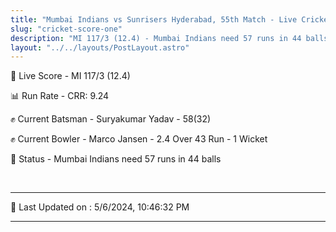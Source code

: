 ```yaml
---
title: "Mumbai Indians vs Sunrisers Hyderabad, 55th Match - Live Cricket Score"
slug: "cricket-score-one"
description: "MI 117/3 (12.4) - Mumbai Indians need 57 runs in 44 balls."
layout: "../../layouts/PostLayout.astro"
---
```


🔴 Live Score - MI 117/3 (12.4)  

📊 Run Rate - CRR: 9.24  

✊ Current Batsman - Suryakumar Yadav - 58(32)  

✊ Current Bowler - Marco Jansen - 2.4 Over 43 Run - 1 Wicket  

📑 Status - Mumbai Indians need 57 runs in 44 balls

<br />

***

📝 Last Updated on : 5/6/2024, 10:46:32 PM

***

